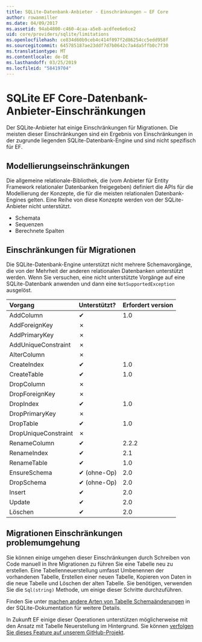 ```yaml
---
title: SQLite-Datenbank-Anbieter - Einschränkungen – EF Core
author: rowanmiller
ms.date: 04/09/2017
ms.assetid: 94ab4800-c460-4caa-a5e8-acdfee6e6ce2
uid: core/providers/sqlite/limitations
ms.openlocfilehash: ce834d60b9ceb4c414f097f2d86254cc5edd958f
ms.sourcegitcommit: 645785187ae23ddf7d7b0642c7a4da5ffb0c7f30
ms.translationtype: MT
ms.contentlocale: de-DE
ms.lasthandoff: 03/25/2019
ms.locfileid: "58419704"
---
```

# <a name="sqlite-ef-core-database-provider-limitations"></a>SQLite EF Core-Datenbank-Anbieter-Einschränkungen

Der SQLite-Anbieter hat einige Einschränkungen für Migrationen. Die meisten dieser Einschränkungen sind ein Ergebnis von Einschränkungen in der zugrunde liegenden SQLite-Datenbank-Engine und sind nicht spezifisch für EF.

## <a name="modeling-limitations"></a>Modellierungseinschränkungen

Die allgemeine relationale-Bibliothek, die (vom Anbieter für Entity Framework relationaler Datenbanken freigegeben) definiert die APIs für die Modellierung der Konzepte, die für die meisten relationalen Datenbank-Engines gelten. Eine Reihe von diese Konzepte werden von der SQLite-Anbieter nicht unterstützt.

* Schemata
* Sequenzen
* Berechnete Spalten

## <a name="migrations-limitations"></a>Einschränkungen für Migrationen

Die SQLite-Datenbank-Engine unterstützt nicht mehrere Schemavorgänge, die von der Mehrheit der anderen relationalen Datenbanken unterstützt werden. Wenn Sie versuchen, eine nicht unterstützte Vorgänge auf eine SQLite-Datenbank anwenden und dann eine `NotSupportedException` ausgelöst.

| Vorgang            | Unterstützt? | Erfordert version |
|:---------------------|:-----------|:-----------------|
| AddColumn            | ✔          | 1.0              |
| AddForeignKey        | ✗          |                  |
| AddPrimaryKey        | ✗          |                  |
| AddUniqueConstraint  | ✗          |                  |
| AlterColumn          | ✗          |                  |
| CreateIndex          | ✔          | 1.0              |
| CreateTable          | ✔          | 1.0              |
| DropColumn           | ✗          |                  |
| DropForeignKey       | ✗          |                  |
| DropIndex            | ✔          | 1.0              |
| DropPrimaryKey       | ✗          |                  |
| DropTable            | ✔          | 1.0              |
| DropUniqueConstraint | ✗          |                  |
| RenameColumn         | ✔          | 2.2.2            |
| RenameIndex          | ✔          | 2.1              |
| RenameTable          | ✔          | 1.0              |
| EnsureSchema         | ✔ (ohne-Op)  | 2.0              |
| DropSchema           | ✔ (ohne-Op)  | 2.0              |
| Insert               | ✔          | 2.0              |
| Update               | ✔          | 2.0              |
| Löschen               | ✔          | 2.0              |

## <a name="migrations-limitations-workaround"></a>Migrationen Einschränkungen problemumgehung

Sie können einige umgehen dieser Einschränkungen durch Schreiben von Code manuell in Ihre Migrationen zu führen Sie eine Tabelle neu zu erstellen. Eine Tabellenneuerstellung umfasst Umbenennen der vorhandenen Tabelle, Erstellen einer neuen Tabelle, Kopieren von Daten in die neue Tabelle und Löschen der alten Tabelle. Sie benötigen, verwenden Sie die `Sql(string)` Methode, um einige dieser Schritte durchzuführen.

Finden Sie unter [machen andere Arten von Tabelle Schemaänderungen](http://sqlite.org/lang_altertable.html#otheralter) in der SQLite-Dokumentation für weitere Details.

In Zukunft EF einige dieser Operationen unterstützen möglicherweise mit den Ansatz mit Tabelle Neuerstellung im Hintergrund. Sie können [verfolgen Sie dieses Feature auf unserem GitHub-Projekt](https://github.com/aspnet/EntityFrameworkCore/issues/329).
